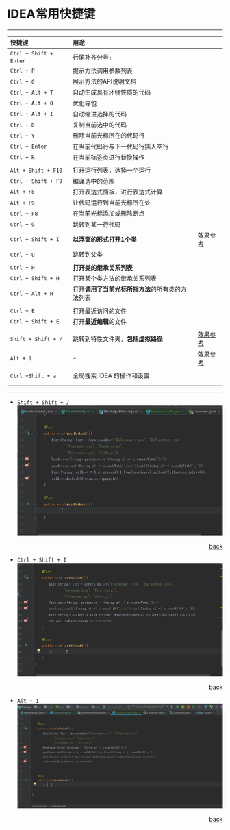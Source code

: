 # IDEA常用快捷键
-----

| 快捷键                    | 用途                         |                     |
| :--------------------- | :------------------------- | ------------------- |
| `Ctrl + Shift + Enter` | 行尾补齐分号`;`                  |                     |
| `Ctrl + P`             | 提示方法调用参数列表                 |                     |
| `Ctrl + Q`             | 展示方法的API说明文档               |                     |
| `Ctrl + Alt + T`       | 自动生成具有环绕性质的代码              |                     |
| `Ctrl + Alt + O`       | 优化导包                       |                     |
| `Ctrl + Alt + I`       | 自动缩进选择的代码                  |                     |
| `Ctrl + D`             | 复制当前选中的代码                  |                     |
| `Ctrl + Y`             | 删除当前光标所在的代码行               |                     |
| `Ctrl + Enter`         | 在当前代码行与下一代码行插入空行           |                     |
| `Ctrl + R`             | 在当前标签页进行替换操作               |                     |
|                        |                            |                     |
| `Alt + Shift + F10`    | 打开运行列表，选择一个运行              |                     |
| `Ctrl + Shift + F9`    | 编译选中的范围                    |                     |
| `Alt + F8`             | 打开表达式面板，进行表达式计算            |                     |
| `Alt + F9`             | 让代码运行到当前光标所在处              |                     |
| `Ctrl + F8`            | 在当前光标添加或删除断点               |                     |
| `Ctrl + G`             | 跳转到某一行代码                   |                     |
| `Ctrl + Shift + I`     |<a name="CtrlShiftIGif"> **以浮窗的形式打开1个类** </a>           | <a href="#CtrlShiftI">效果参考</a> |
| `Ctrl + U`             | 跳转到父类                      |                     |
|                        |                            |                     |
| `Ctrl + H`             | **打开类的继承关系列表**             |                     |
| `Ctrl + Shift + H`     | 打开某个类方法的继承关系列表             |                     |
| `Ctrl + Alt + H`       | 打开**调用了当前光标所指方法**的所有类的方法列表 |                     |
|                        |                            |                     |
| `Ctrl + E`             | 打开最近访问的文件                  |                     |
| `Ctrl + Shift + E`     | 打开**最近编辑**的文件              |                     |
|                        |                            |                     |
| `Shift + Shift + /`    | <a name="DoubleShiftGif">跳转到特性文件夹，**包括虚拟路径**</a>        | <a href="#CtrlShiftI">效果参考</a> |
| `Alt + 1`              |  <a name="Alt1Gif">  - </a>   | <a href="#Alt1">效果参考</a> |
|                        |                            |                     |
| `Ctrl +Shift + a`      | 全局搜索 IDEA 的操作和设置           |                     |
|                        |                            |                     |
|                        |                            |                     |

-----
+ <a name="DoubleShift">`Shift + Shift + /`</a>
![DoubleShift](https://github.com/HurricanGod/Home/blob/master/idea/img/DoubleShift.gif)
<p align="right"><a href="#DoubleShiftGif">back</a></a>

+ <a name="CtrlShiftI">`Ctrl + Shift + I`</a>
![Ctrl + Shift +I](https://github.com/HurricanGod/Home/blob/master/idea/img/Ctrl%2BShift%2BI.gif)
<p align="right"><a href="#CtrlShiftIGif">back</a></a>

+ <a name="Alt1">`Alt + 1` </a>
![Alt + 1](https://github.com/HurricanGod/Home/blob/master/idea/img/Alt%2B1.gif)
<p align="right"><a href="#Alt1Gif">back</a></a>
